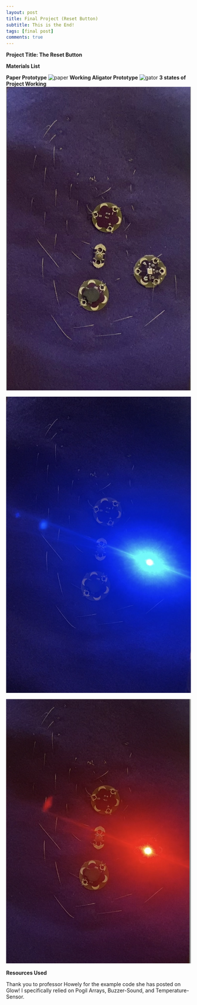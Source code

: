 ```yaml
---
layout: post
title: Final Project (Reset Button)
subtitle: This is the End!
tags: [final post]
comments: true
---
```


**Project Title: The Reset Button**

**Materials List**

**Paper Prototype**
![paper]()
**Working Aligator Prototype**
![gator]()
**3 states of Project Working**
![1](https://github.com/iangdp/iangdp.github.io/blob/master/Screen%20Shot%202023-05-11%20at%2010.25.09%20PM.png?raw=true)

![2](https://github.com/iangdp/iangdp.github.io/blob/master/Screen%20Shot%202023-05-11%20at%2010.25.24%20PM.png?raw=true)

![3](https://github.com/iangdp/iangdp.github.io/blob/master/Screen%20Shot%202023-05-11%20at%2010.25.34%20PM.png?raw=true)

**Resources Used**

Thank you to professor Howely for the example code she has posted on Glow! I specifically relied on Pogil Arrays, Buzzer-Sound, and Temperature-Sensor.
